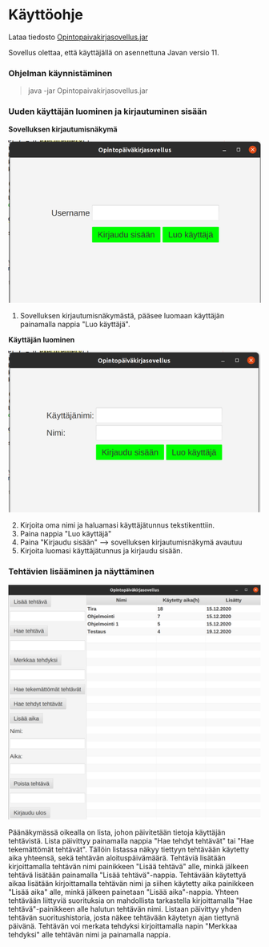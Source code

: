# Käyttöohje

Lataa tiedosto [Opintopaivakirjasovellus.jar](https://github.com/matiasnisula/ot-harjoitustyo/releases/tag/Viikko6)

Sovellus olettaa, että käyttäjällä on asennettuna Javan versio 11.

### Ohjelman käynnistäminen

> java -jar Opintopaivakirjasovellus.jar


### Uuden käyttäjän luominen ja kirjautuminen sisään

**Sovelluksen kirjautumisnäkymä**

![Kirjautumisnäkymä](https://github.com/matiasnisula/ot-harjoitustyo/blob/master/dokumentaatio/kuvat/logInView.png)


1. Sovelluksen kirjautumisnäkymästä, pääsee luomaan käyttäjän painamalla nappia "Luo käyttäjä".

**Käyttäjän luominen**

![Käyttäjänluomisnäkymä](https://github.com/matiasnisula/ot-harjoitustyo/blob/master/dokumentaatio/kuvat/CreateNewUserView.png)

2. Kirjoita oma nimi ja haluamasi käyttäjätunnus tekstikenttiin.
3. Paina nappia "Luo käyttäjä"
4. Paina "Kirjaudu sisään" --> sovelluksen kirjautumisnäkymä avautuu
5. Kirjoita luomasi käyttäjätunnus ja kirjaudu sisään.


### Tehtävien lisääminen ja näyttäminen

![Päänäkymä](https://github.com/matiasnisula/ot-harjoitustyo/blob/master/dokumentaatio/kuvat/MainView.png)

Päänäkymässä oikealla on lista, johon päivitetään tietoja käyttäjän tehtävistä. Lista päivittyy painamalla nappia "Hae tehdyt tehtävät" tai "Hae tekemättömät tehtävät". Tällöin listassa
näkyy tiettyyn tehtävään käytetty aika yhteensä, sekä tehtävän aloituspäivämäärä. Tehtäviä lisätään kirjoittamalla tehtävän nimi painikkeen
 "Lisää tehtävä" alle, minkä jälkeen tehtävä lisätään painamalla "Lisää tehtävä"-nappia.
Tehtävään käytettyä aikaa lisätään kirjoittamalla tehtävän nimi ja siihen käytetty aika painikkeen "Lisää aika" alle, minkä jälkeen painetaan
"Lisää aika"-nappia. Yhteen tehtävään liittyviä suorituksia on mahdollista tarkastella kirjoittamalla "Hae tehtävä"-painikkeen alle halutun tehtävän nimi.
Listaan päivittyy yhden tehtävän suoritushistoria, josta näkee tehtävään käytetyn ajan tiettynä päivänä. Tehtävän voi merkata tehdyksi kirjoittamalla napin 
"Merkkaa tehdyksi" alle tehtävän nimi ja painamalla nappia.



